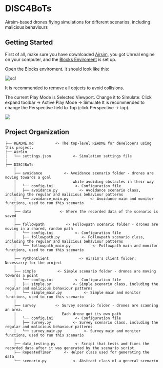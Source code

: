 # DISC4BoTs
Airsim-based drones flying simulations for different scenarios, including malicious behaviours

## Getting Started
First of all, make sure you have downloaded [Airsim](https://github.com/microsoft/AirSim), you got Unreal engine on your computer, and the [Blocks Enviroment](https://microsoft.github.io/AirSim/unreal_blocks/) is set up.

Open the Blocks enviroment. It should look like this:

![sc1](https://user-images.githubusercontent.com/60989064/107655204-029d0c00-6c8c-11eb-8929-e678b6461758.png)

It is recommended to remove all objects to avoid collisions.

The current Play Mode is Selected Viewport. Change it to Simulate:
Click expand toolbar -> Active Play Mode -> Simulate
It is recommended to change the Perspective field to Top (click Perspective -> top).

![](https://im5.ezgif.com/tmp/ezgif-5-409bc1e4e73e.gif)



## Project Organization

    ├── README.md          <- The top-level README for developers using this project.
    ├── AirSim
    |   └── settings.json          <- Simulation settings file
    |
    ├── DISC4BoTs
        |
        ├── avoidance          <- Avoidance scenario folder - drones are moving towards a goal 
        |                          while avoiding obstacles in their way          
        │   └── config.ini          <- Configuration file
        │   ├── avoidance.py          <- Avoidance scenario class, including the regular and malicious behaviour patterns
        │   └── avoidance_main.py          <- Avoidance main and monitor functions, used to run this scenario
        │
        ├── data             <- Where the recorded data of the scenario is saved
        │
        ├── followpath          <- Followpath scenario folder - drones are moving in a shared, random path
        │   └── config.ini          <- Configuration file
        │   ├── followpath.py          <- Followpath scenario class, including the regular and malicious behaviour patterns
        │   └── followpath_main.py          <- Followpath main and monitor functions, used to run this scenario
        |
        ├── PythonClient              <- Airsim's client folder. Necessarry for the project
        |
        ├── simple          <- Simple scenario folder - drones are moving towards a point
        │   └── config.ini          <- Configuration file
        │   ├── simple.py          <- Simple scenario class, including the regular and malicious behaviour patterns
        │   └── simple_main.py          <- Simple main and monitor functions, used to run this scenario
        |
        ├── survey         <- Survey scenario folder - drones are scanning an area.
        |                     Each drone got its own path
        │   └── config.ini          <- Configuration file
        │   ├── survey.py          <- Survey scenario class, including the regular and malicious behaviour patterns
        │   └── survey_main.py          <- Survey main and monitor functions, used to run this scenario
        |
        ├── data_testing.py         <- Script that tests and fixes the recorded data after it was generated by the scenario script
        ├── RepeatedTimer      <- Helper class used for generating the data
        └── scenario.py            <- Abstract class of a general scenario
    
